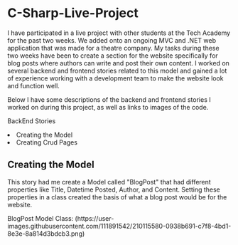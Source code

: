 # C-Sharp-Live-Project
<p>I have participated in a live project with other students at the Tech Academy for the past two weeks. We added onto an ongoing MVC and .NET web application that was made for a theatre company. My tasks during these two weeks have been to create a section for the website specifically for blog posts where authors can write and post their own content. I worked on several backend and frontend stories related to this model and gained a lot of experience working with a development team to make the website look and function well.<p>
<p>Below I have some descriptions of the backend and frontend stories I worked on during this project, as well as links to images of the code.</p>
<p>BackEnd Stories</p>
<li>Creating the Model</li>
<li>Creating Crud Pages</li>
<h2>Creating the Model</h2>
<p>This story had me create a Model called "BlogPost" that had different properties like Title, Datetime Posted, Author, and Content. Setting these properties in a class created the basis of what a blog post would be for the website.
<p>BlogPost Model Class: (https://user-images.githubusercontent.com/111891542/210115580-0938b691-c7f8-4bd1-8e3e-8a814d3bdcb3.png)

